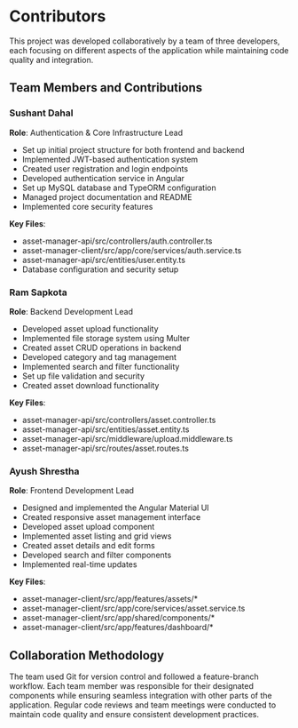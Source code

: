 # Contributors

This project was developed collaboratively by a team of three developers, each focusing on different aspects of the application while maintaining code quality and integration.

## Team Members and Contributions

### Sushant Dahal

**Role**: Authentication & Core Infrastructure Lead

- Set up initial project structure for both frontend and backend
- Implemented JWT-based authentication system
- Created user registration and login endpoints
- Developed authentication service in Angular
- Set up MySQL database and TypeORM configuration
- Managed project documentation and README
- Implemented core security features

**Key Files**:

- asset-manager-api/src/controllers/auth.controller.ts
- asset-manager-client/src/app/core/services/auth.service.ts
- asset-manager-api/src/entities/user.entity.ts
- Database configuration and security setup

### Ram Sapkota

**Role**: Backend Development Lead

- Developed asset upload functionality
- Implemented file storage system using Multer
- Created asset CRUD operations in backend
- Developed category and tag management
- Implemented search and filter functionality
- Set up file validation and security
- Created asset download functionality

**Key Files**:

- asset-manager-api/src/controllers/asset.controller.ts
- asset-manager-api/src/entities/asset.entity.ts
- asset-manager-api/src/middleware/upload.middleware.ts
- asset-manager-api/src/routes/asset.routes.ts

### Ayush Shrestha

**Role**: Frontend Development Lead

- Designed and implemented the Angular Material UI
- Created responsive asset management interface
- Developed asset upload component
- Implemented asset listing and grid views
- Created asset details and edit forms
- Developed search and filter components
- Implemented real-time updates

**Key Files**:

- asset-manager-client/src/app/features/assets/\*
- asset-manager-client/src/app/core/services/asset.service.ts
- asset-manager-client/src/app/shared/components/\*
- asset-manager-client/src/app/features/dashboard/\*

## Collaboration Methodology

The team used Git for version control and followed a feature-branch workflow. Each team member was responsible for their designated components while ensuring seamless integration with other parts of the application. Regular code reviews and team meetings were conducted to maintain code quality and ensure consistent development practices.
